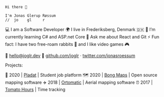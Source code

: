     Hi there 👋

    I'm Jonas Glerup Røssum
    //  jo    gl     r

💻 I am a Software Developer
🌍 I live in Frederiksberg, Denmark 🇩🇰
🌱 I’m currently learning C# and ASP.net Core
💬 Ask me about React and Git
⚡ Fun fact: I have two free-roam rabbits 🐇 and I like video games 🎮

📧 [hello@joglr.dev](mailto:hello@joglr.dev)
🔗 [github.com/joglr](https://github.com/joglr) &middot; [twitter.com/jonasroessum](https://twitter.com/jonasroessum)

Projects:

💼 2020 | [Pladat](https://pladat.joglr.dev/) | Student job platform
🗺 2020 | [Bong Maps](https://github.com/bong-inc/bong-maps) | Open source mapping software
✈ 2018 | [Ortomatic](https://apps.dronekompagniet.dk/ortomatic/) | Aerial mapping software
⏰ 2017 | [Tomato Hours](https://tomato-hours.joglr.dev/) | Time tracking
